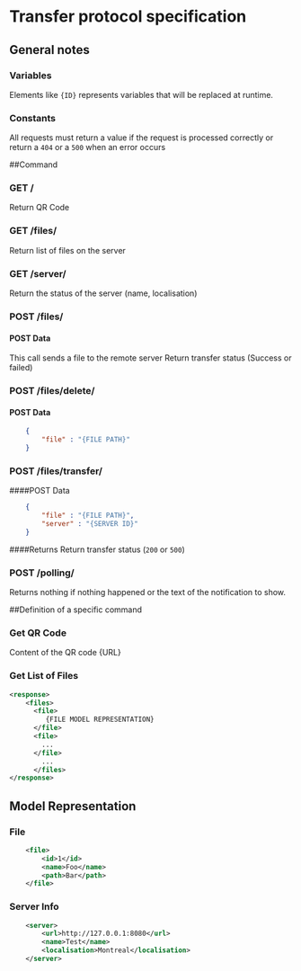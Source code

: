 Transfer protocol specification
===============================

## General notes
### Variables
Elements like `{ID}` represents variables that will be replaced at runtime.

### Constants
All requests must return a value if the request is processed correctly or return a `404` or a `500` when an error occurs

##Command

### GET /
Return QR Code

### GET /files/
Return list of files on the server

### GET /server/
Return the status of the server
(name, localisation)

### POST /files/

#### POST Data
This call sends a file to the remote server
Return transfer status (Success or failed)

### POST /files/delete/
#### POST Data
```json
    {
        "file" : "{FILE PATH}"
    }
```


### POST /files/transfer/
####POST Data
```json
    {
        "file" : "{FILE PATH}",
        "server" : "{SERVER ID}"
    }
```

####Returns
Return transfer status (`200` or `500`)

### POST /polling/
Returns nothing if nothing happened or the text of the notification to show.


##Definition of a specific command

### Get QR Code
Content of the QR code
{URL}

### Get List of Files
```xml
<response>
    <files>
      <file>
         {FILE MODEL REPRESENTATION}
      </file>
      <file>
        ...
      </file>
        ...
      </files>
</response>
```

## Model Representation
### File
```xml
    <file>
        <id>1</id>
        <name>Foo</name>
        <path>Bar</path>
    </file>
```

### Server Info
```xml
    <server>
        <url>http://127.0.0.1:8080</url>
        <name>Test</name>
        <localisation>Montreal</localisation>
    </server>
```



